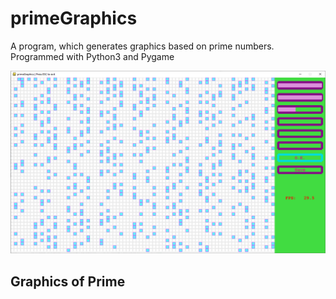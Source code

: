# primeGraphics
A program, which generates graphics based on prime numbers. Programmed with Python3 and Pygame

![image](https://github.com/spheppner/primeGraphics/blob/master/screenshot.png)

## Graphics of Prime
